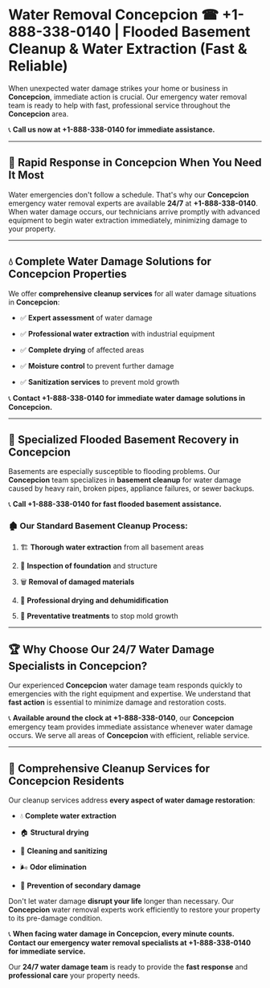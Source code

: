 # Water Removal Concepcion ☎ +1-888-338-0140 | Flooded Basement Cleanup & Water Extraction (Fast & Reliable)

When unexpected water damage strikes your home or business in **Concepcion**, immediate action is crucial. Our emergency water removal team is ready to help with fast, professional service throughout the **Concepcion** area. 

📞 **Call us now at +1-888-338-0140 for immediate assistance.**
---
## 🚀 Rapid Response in Concepcion When You Need It Most
Water emergencies don't follow a schedule. That's why our **Concepcion** emergency water removal experts are available **24/7** at **+1-888-338-0140**. When water damage occurs, our technicians arrive promptly with advanced equipment to begin water extraction immediately, minimizing damage to your property.
---
## 💧 Complete Water Damage Solutions for Concepcion Properties
We offer **comprehensive cleanup services** for all water damage situations in **Concepcion**:
- ✅ **Expert assessment** of water damage  
- ✅ **Professional water extraction** with industrial equipment  
- ✅ **Complete drying** of affected areas  
- ✅ **Moisture control** to prevent further damage  
- ✅ **Sanitization services** to prevent mold growth  
📞 **Contact +1-888-338-0140 for immediate water damage solutions in Concepcion.**
---
## 🌊 Specialized Flooded Basement Recovery in Concepcion
Basements are especially susceptible to flooding problems. Our **Concepcion** team specializes in **basement cleanup** for water damage caused by heavy rain, broken pipes, appliance failures, or sewer backups. 
📞 **Call +1-888-338-0140 for fast flooded basement assistance.**
### 🏚️ Our Standard Basement Cleanup Process:
1. 🏗️ **Thorough water extraction** from all basement areas  
2. 🔎 **Inspection of foundation** and structure  
3. 🗑️ **Removal of damaged materials**  
4. 💨 **Professional drying and dehumidification**  
5. 🚫 **Preventative treatments** to stop mold growth  
---
## 🏆 Why Choose Our 24/7 Water Damage Specialists in Concepcion?
Our experienced **Concepcion** water damage team responds quickly to emergencies with the right equipment and expertise. We understand that **fast action** is essential to minimize damage and restoration costs.
📞 **Available around the clock at +1-888-338-0140**, our **Concepcion** emergency team provides immediate assistance whenever water damage occurs. We serve all areas of **Concepcion** with efficient, reliable service.
---
## 🧹 Comprehensive Cleanup Services for Concepcion Residents
Our cleanup services address **every aspect of water damage restoration**:
- 💧 **Complete water extraction**  
- 🏠 **Structural drying**  
- 🧼 **Cleaning and sanitizing**  
- 🌬️ **Odor elimination**  
- 🚫 **Prevention of secondary damage**  
Don't let water damage **disrupt your life** longer than necessary. Our **Concepcion** water removal experts work efficiently to restore your property to its pre-damage condition.
📞 **When facing water damage in Concepcion, every minute counts. Contact our emergency water removal specialists at +1-888-338-0140 for immediate service.**
Our **24/7 water damage team** is ready to provide the **fast response** and **professional care** your property needs.
